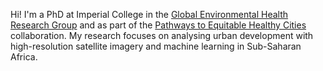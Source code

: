 Hi!  I'm a PhD at Imperial College in the [Global Environmental Health Research Group](http://globalenvhealth.org/) and as part of the [Pathways to Equitable Healthy Cities](http://equitablehealthycities.org/) collaboration. My research focuses on analysing urban development with high-resolution satellite imagery and machine learning in Sub-Saharan Africa.

